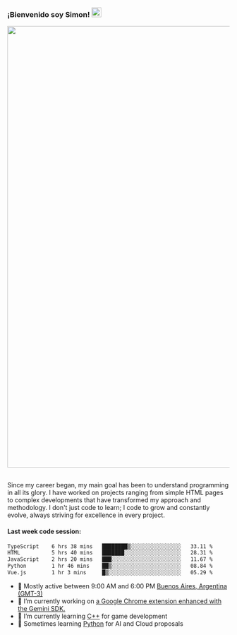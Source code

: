 <h3 align="flex-start"><b>¡Bienvenido soy Simon!&nbsp;</b><img src="https://media.giphy.com/media/hvRJCLFzcasrR4ia7z/giphy.gif" width="22"></h3>

<section>
  <img src="https://raw.githubusercontent.com/saadeghi/saadeghi/master/dino.gif" width="1000">
</section>

<br>
<p>Since my career began, my main goal has been to understand programming in all its glory. I have worked on projects ranging from simple HTML pages to complex developments that have transformed my approach and methodology. I don't just code to learn; I code to grow and constantly evolve, always striving for excellence in every project.</p>

<h4><b>Last week code session: </b></h4>

<!--START_SECTION:waka-->

```txt
TypeScript    6 hrs 38 mins   ████████▒░░░░░░░░░░░░░░░░   33.11 %
HTML          5 hrs 40 mins   ███████░░░░░░░░░░░░░░░░░░   28.31 %
JavaScript    2 hrs 20 mins   ███░░░░░░░░░░░░░░░░░░░░░░   11.67 %
Python        1 hr 46 mins    ██▒░░░░░░░░░░░░░░░░░░░░░░   08.84 %
Vue.js        1 hr 3 mins     █▒░░░░░░░░░░░░░░░░░░░░░░░   05.29 %
```

<!--END_SECTION:waka-->

- 🚩 Mostly active between 9:00 AM and 6:00 PM <a href=https://onlinealarmkur.com/world/es>Buenos Aires, Argentina (GMT-3)</a>
- 👷 I’m currently working on <a href=https://github.com/snapverse/gemini-snippet-monorepo>a Google Chrome extension enhanced with the Gemini SDK.</a>
- 👴 I’m currently learning <a href=https://images3.memedroid.com/images/UPLOADED755/65f2bce6734f6.webp>C++</a> for game development
- 🐍 Sometimes learning <a href=https://qph.cf2.quoracdn.net/main-qimg-4472b6229cb75bf66ab531f3ebd4f975-lq>Python</a> for AI and Cloud proposals
